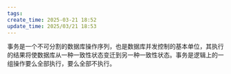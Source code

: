 ```yaml
---
tags: 
create_time: 2025-03-21 18:52
update_time: 2025/03/21 18:53
---
```


事务是一个不可分割的数据库操作序列，也是数据库并发控制的基本单位，其执行的结果将使数据库从一种一致性状态变迁到另一种一致性状态。事务是逻辑上的一组操作要么全部执行，要么全部不执行。

